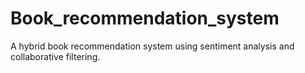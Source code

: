 # Book_recommendation_system
A hybrid book recommendation system using sentiment analysis and collaborative filtering.
